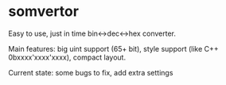 # somvertor

Easy to use, just in time bin<->dec<->hex converter.

Main features: big uint support (65+ bit), style support (like C++ 0bxxxx'xxxx'xxxx), compact layout.

Current state: some bugs to fix, add extra settings
